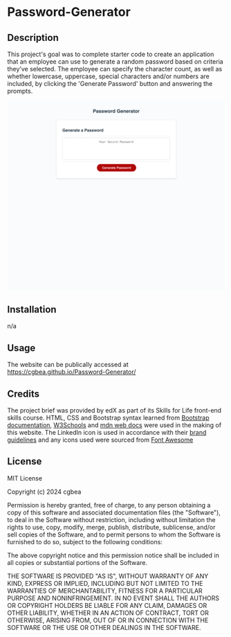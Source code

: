 # Password-Generator

## Description

This project's goal was to complete starter code to create an application that an employee can use to generate a random password based on criteria they’ve selected. The employee can specify the character count, as well as whether lowercase, uppercase, special characters and/or numbers are included, by clicking the 'Generate Password' button and answering the prompts.

![Screenshot of deployed webpage on 2023-12-12](img/cgbea.github.io_Password-Generator_.png)

## Installation
n/a

## Usage

The website can be publically accessed at https://cgbea.github.io/Password-Generator/ 

## Credits
The project brief was provided by edX as part of its Skills for Life front-end skills course. HTML, CSS and Bootstrap syntax learned from [Bootstrap documentation](https://getbootstrap.com/docs), [W3Schools](https://www.w3schools.com/) and [mdn web docs](https://developer.mozilla.org/en-US/docs/Learn) were used in the making of this website. The LinkedIn icon is used in accordance with their [brand guidelines](https://brand.linkedin.com/policies#:~:text=If%20you%20have%20a%20current,the%20terms%20of%20the%20agreement.) and any icons used were sourced from [Font Awesome](https://fontawesome.com/)

## License
MIT License

Copyright (c) 2024 cgbea

Permission is hereby granted, free of charge, to any person obtaining a copy
of this software and associated documentation files (the "Software"), to deal
in the Software without restriction, including without limitation the rights
to use, copy, modify, merge, publish, distribute, sublicense, and/or sell
copies of the Software, and to permit persons to whom the Software is
furnished to do so, subject to the following conditions:

The above copyright notice and this permission notice shall be included in all
copies or substantial portions of the Software.

THE SOFTWARE IS PROVIDED "AS IS", WITHOUT WARRANTY OF ANY KIND, EXPRESS OR
IMPLIED, INCLUDING BUT NOT LIMITED TO THE WARRANTIES OF MERCHANTABILITY,
FITNESS FOR A PARTICULAR PURPOSE AND NONINFRINGEMENT. IN NO EVENT SHALL THE
AUTHORS OR COPYRIGHT HOLDERS BE LIABLE FOR ANY CLAIM, DAMAGES OR OTHER
LIABILITY, WHETHER IN AN ACTION OF CONTRACT, TORT OR OTHERWISE, ARISING FROM,
OUT OF OR IN CONNECTION WITH THE SOFTWARE OR THE USE OR OTHER DEALINGS IN THE
SOFTWARE.
